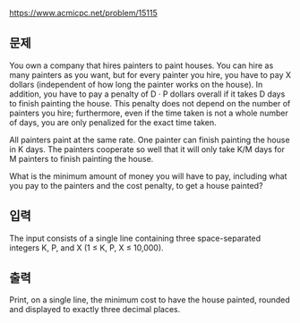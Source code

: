 https://www.acmicpc.net/problem/15115

## 문제
You own a company that hires painters to paint houses. You can hire as many painters as you want, but for every painter you hire, you have to pay X dollars (independent of how long the painter works on the house). In addition, you have to pay a penalty of D · P dollars overall if it takes D days to finish painting the house. This penalty does not depend on the number of painters you hire; furthermore, even if the time taken is not a whole number of days, you are only penalized for the exact time taken.

All painters paint at the same rate. One painter can finish painting the house in K days. The painters cooperate so well that it will only take K/M days for M painters to finish painting the house.

What is the minimum amount of money you will have to pay, including what you pay to the painters and the cost penalty, to get a house painted?

## 입력
The input consists of a single line containing three space-separated integers K, P, and X (1 ≤ K, P, X ≤ 10,000).

## 출력
Print, on a single line, the minimum cost to have the house painted, rounded and displayed to exactly three decimal places.
